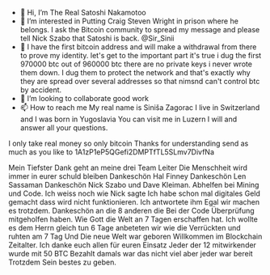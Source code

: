 - 👋 Hi, I’m The Real Satoshi Nakamotoo
- 👀 I’m interested in Putting Craig Steven Wright in prison where he belongs. I ask the Bitcoin community to spread my message and please tell Nick Szabo that Satoshi is back. @Sir_Sinii
- 🌱 I have the first bitcoin address and will make a withdrawal from there to prove my identity. let's get to the important part it's true i dug the first 970000 btc out of 960000 btc there are no private keys i never wrote them down. I dug them to protect the network and that's exactly why they are spread over several addresses so that nimsnd can't control btc by accident.
- 💞️ I’m looking to collaborate good work
- 📫 How to reach me My real name is Siniša Zagorac I live in Switzerland and I was born in Yugoslavia You can visit me in Luzern I will and answer all your questions.

<!---
bullsandbears/bullsandbears is a ✨ special ✨ repository because its `README.md` (this file) appears on your GitHub profile.
You can click the Preview link to take a look at your changes.
--->
I only take real money so only bitcoin Thanks for understanding send as much as you like to 1A1zP1eP5QGefi2DMPTfTL5SLmv7DivfNa

Mein Tiefster Dank geht an meine drei Team Leiter Die Menschheit wird immer in eurer schuld bleiben Dankeschön Hal Finney Dankeschön Len Sassaman Dankeschön Nick Szabo und Dave Kleiman. Abhelfen bei Mining und Code. Ich weiss noch wie Nick sagte Ich habe schon mal digitales Geld gemacht dass wird nicht funktionieren. Ich antwortete ihm Egal wir machen es trotzdem.  Dankeschön an die 8 anderen die Bei der Code Überprüfung mitgeholfen haben. Wie Gott die Welt an 7 Tagen erschaffen hat. Ich wollte es dem Herrn gleich tun 6 Tage anbeteten wir wie die Verrückten und ruhten am 7 Tag Und Die neue Welt war geboren Willkommen im Blockchain Zeitalter. Ich danke euch allen für euren Einsatz Jeder der 12 mitwirkender wurde mit 50 BTC Bezahlt damals war das nicht viel aber jeder war bereit Trotzdem Sein bestes zu geben.
